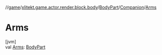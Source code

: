 //[game](../../../../index.md)/[xlitekt.game.actor.render.block.body](../../index.md)/[BodyPart](../index.md)/[Companion](index.md)/[Arms](-arms.md)

# Arms

[jvm]\
val [Arms](-arms.md): [BodyPart](../index.md)
